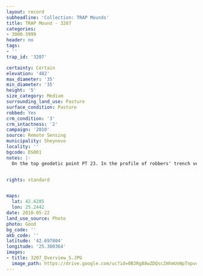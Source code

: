 ```yaml
---
layout: record
subheadline: 'Collection: TRAP Mounds'
title: TRAP Mound - 3207
categories:
- 3000-3999
header: no
tags:
- ''
trap_id: '3207'

certainty: Certain
elevation: '482'
max_diameter: '35'
min_diameter: '35'
height: '5'
size_category: Medium
surrounding_land_use: Pasture
surface_condition: Pasture
robbed: Yes
crm_condition: '3'
crm_intactness: '2'
campaign: '2010'
source: Remote Sensing
municipality: Sheynovo
locality: ''
bgcode: DS001
notes: |-
  On the top geodetic point PT 23. In the profile of robbers' trench very fine soil with small stones.


rights: standard


maps:
  lat: 42.6285
  lon: 25.2442
date: 2018-05-22
land_use_source: Photo
photo: Good
bg_code: ''
akb_code: ''
latitude: '42.697804'
longitude: '25.300364'
images:
- title: 3207_Overview_S.JPG
  image_path: https://drive.google.com/uc?id=0B3Rg88wZDQscZmhmUnNpTnpvcUU
---
```

